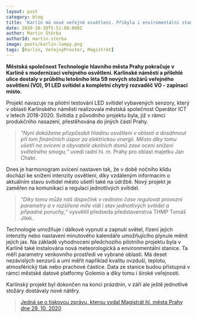 ```yaml
---
layout: post
category: blog
title: 'Karlín má nové veřejné osvětlení. Přibyla i enviromentální stanice'
date: 2020-10-30T5:51:00.000Z
author: Martin Štěrba
authorId: martin.sterba
image: posts/karlin-lampy.png
tags: [Karlín, VeřejnýProstor, Magistrát]
---
```


**Městská společnost Technologie hlavního města Prahy pokračuje v Karlíně s modernizaci veřejného osvětlení. Karlínské náměstí a přilehlé ulice dostaly v průběhu letošního léta 59 nových stožárů veřejného osvětlení (VO), 91 LED svítidel a kompletní chytrý rozvaděč VO - zapínací místo.** 

Projekt navazuje na pilotní testování LED svítidel vybavených senzory, který v oblasti Karlínského náměstí realizovala městská společnost Operátor ICT v letech 2018-2020. Svítidla z původního projektu byla, již v rámci produkčního nasazení, přestěhována do jiných částí Prahy.

> *"Nyní dokážeme přizpůsobit hladinu osvětlení v oblasti a dosáhnout při tom finančních úspor za elektrickou energii. Město díky tomu ušetří na svícení a obyvatelé okolních domů zase ocení snížení světelného smogu,“* uvedl radní hl. m. Prahy pro oblast majetku Jan Chabr. 

Dnes je harmonogram svícení nastaven tak, že v době nočního klidu dochází ke snížení intenzity osvětlení, díky vzdáleným informacím o aktuálním stavu svítidel město ušetří také na údržbě. Nový projekt je zaměřen na komunikaci a regulaci jednotlivých svítidel. 

> *"Díky tomu může náš dispečink v reálném čase regulovat provozní parametry a v rozšířené míře vidí i stav jednotlivých svítidel a případné poruchy,“* vysvětlil předseda představenstva THMP Tomáš Jílek. 

Technologie umožňuje i dálkové vypnutí a zapnutí světel, řízení jejich intenzity nebo nastavení minutového kalendáře umožňujícího plynule měnit jejich jas. Na základě vyhodnocení předchozího pilotního projektu byla v Karlíně také instalována nová meteorologická a environmentální stanice. Ta měří parametry venkovního prostředí ve vybrané oblasti. Má deset nezávislých senzorů a umí měřit například kvalitu ovzduší, teplotu, atmosférický tlak nebo prachové částice. Data ze stanice budou přístupná v rámci městské datové platformy Golemio a díky tomu i široké veřejnosti.

Karlínský projekt byl dokončen na konci prázdnin, v září ale ještě jednotlivé stožáry dostávaly nové nátěry.

> [Jedná se o tiskovou zprávu, kterou vydal Magistrát hl. města Prahy dne 29. 10. 2020](https://www.praha.eu/jnp/cz/o_meste/magistrat/tiskovy_servis/tiskove_zpravy/prazska_ctvrt_karlin_ma_nove_verejne.html)
